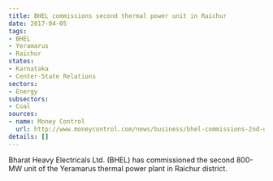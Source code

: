 ```yaml
---
title: BHEL commissions second thermal power unit in Raichur
date: 2017-04-05
tags:
- BHEL
- Yeramarus
- Raichur
states:
- Karnataka
- Center-State Relations
sectors:
- Energy
subsectors:
- Coal
sources:
- name: Money Control
  url: http://www.moneycontrol.com/news/business/bhel-commissions-2nd-unit-of-yeramarus-plant-in-karnataka-2249979.html
details: []
---
```


Bharat Heavy Electricals Ltd. (BHEL) has commissioned the second 800-MW unit of the Yeramarus thermal power plant in Raichur district.
